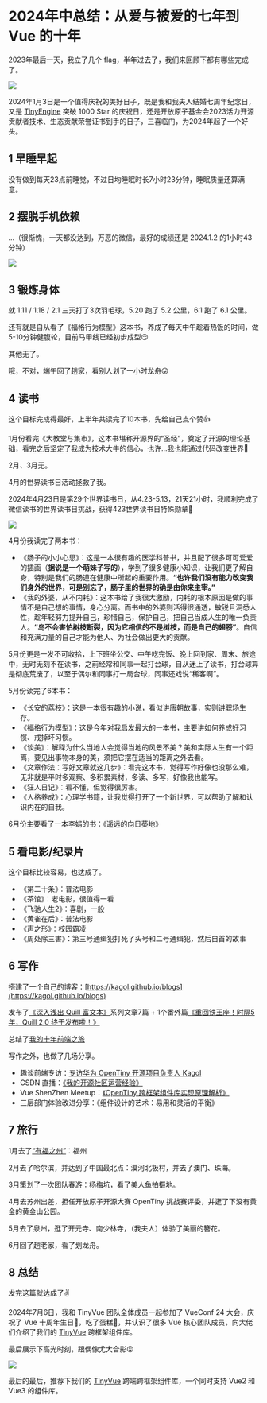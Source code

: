 # 2024年中总结：从爱与被爱的七年到 Vue 的十年

2023年最后一天，我立了几个 flag，半年过去了，我们来回顾下都有哪些完成了。

![](/assets/summary-2024-mid-1.png)

2024年1月3日是一个值得庆祝的美好日子，既是我和我夫人结婚七周年纪念日，又是 [TinyEngine](https://github.com/opentiny/tiny-engine) 突破 1000 Star 的庆祝日，还是开放原子基金会2023活力开源贡献者技术、生态贡献荣誉证书到手的日子，三喜临门，为2024年起了一个好头。

## 1 早睡早起

没有做到每天23点前睡觉，不过日均睡眠时长7小时23分钟，睡眠质量还算满意。

## 2 摆脱手机依赖

...（很惭愧，一天都没达到，万恶的微信，最好的成绩还是 2024.1.2 的1小时43分钟）

![](/assets/summary-2024-mid-2.png)

## 3 锻炼身体

就 1.11 / 1.18 / 2.1 三天打了3次羽毛球，5.20 跑了 5.2 公里，6.1 跑了 6.1 公里。

还有就是自从看了《福格行为模型》这本书，养成了每天中午趁着热饭的时间，做5-10分钟健腹轮，目前马甲线已经初步成型😏

其他无了。

哦，不对，端午回了趟家，看别人划了一小时龙舟😜

## 4 读书

这个目标完成得最好，上半年共读完了10本书，先给自己点个赞👍

1月份看完《大教堂与集市》，这本书堪称开源界的“圣经”，奠定了开源的理论基础，看完之后坚定了我成为技术大牛的信心，也许...我也能通过代码改变世界🤔

2月、3月无。

4月的世界读书日活动拯救了我。

2024年4月23日是第29个世界读书日，从4.23-5.13，21天21小时，我顺利完成了微信读书的世界读书日挑战，获得423世界读书日特殊勋章🎉

![](/assets/summary-2024-mid-3.png)

4月份我读完了两本书：
- 《肠子的小小心思》：这是一本很有趣的医学科普书，并且配了很多可可爱爱的插画（**据说是一个萌妹子写的**），学到了很多健康小知识，让我们更了解自身，特别是我们的肠道在健康中所起的重要作用。**“也许我们没有能力改变我们身外的世界，可是别忘了，肠子里的世界的确是由你来主宰。”**
- 《我的外婆，从不内耗》：这本书给了我很大激励，内耗的根本原因是做的事情不是自己想的事情，身心分离。而书中的外婆则活得很通透，敏锐且洞悉人性，趁年轻努力提升自己，珍惜自己，保护自己，把自己当成人生的唯一负责人。**“鸟不会害怕树枝断裂，因为它相信的不是树枝，而是自己的翅膀”**。自信和充满力量的自己才能为他人、为社会做出更大的贡献。

5月份更是一发不可收拾，上下班坐公交、中午吃完饭、晚上回到家、周末、旅途中，无时无刻不在读书，之前经常和同事一起打台球，自从迷上了读书，打台球算是彻底荒废了，以至于偶尔和同事打一局台球，同事还戏说“稀客啊”。

5月份读完了6本书：
- 《长安的荔枝》：这是一本很有趣的小说，看似讲唐朝故事，实则讲职场生存。
- 《福格行为模型》：这是今年对我启发最大的一本书，主要讲如何养成好习惯、戒掉坏习惯。
- 《谈美》：解释为什么当地人会觉得当地的风景不美？美和实际人生有一个距离，要见出事物本身的美，须把它摆在适当的距离之外去看。
- 《文章作法：写好文章就这几步》：看完这本书，觉得写作好像也没那么难，无非就是平时多观察、多积累素材，多读、多写，好像我也能写。
- 《狂人日记》：看不懂，但觉得很厉害。
- 《人格养成》：心理学书籍，让我觉得打开了一个新世界，可以帮助了解和认识内在的自我。

6月份主要看了一本李娟的书：《遥远的向日葵地》

## 5 看电影/纪录片

这个目标比较容易，也达成了。

- 《第二十条》：普法电影
- 《茶馆》：老电影，很值得一看
- 《飞驰人生2》：喜剧，一般
- 《黄雀在后》：普法电影
- 《声之形》：校园霸凌
- 《周处除三害》：第三号通缉犯打死了头号和二号通缉犯，然后自首的故事

## 6 写作

搭建了一个自己的博客：[https://kagol.github.io/blogs](https://kagol.github.io/blogs)

发布了[《深入浅出 Quill 富文本》](https://juejin.cn/column/7325707131678769152)系列文章7篇 + 1个番外篇[《重回铁王座！时隔5年，Quill 2.0 终于发布啦！》](https://juejin.cn/post/7361284455535755299)

总结了[我的十年前端之旅](https://juejin.cn/post/7361700765763780643)

写作之外，也做了几场分享。

- 趣谈前端专访：[专访华为 OpenTiny 开源项目负责人 Kagol](https://mp.weixin.qq.com/s/FzcRjKclvZQ9V-xBSUMtmg)
- CSDN 直播：[《我的开源社区运营经验》](https://live.csdn.net/room/CSDNedu/gmu0WSvx/)
- Vue ShenZhen Meetup：[《OpenTiny 跨框架组件库实现原理解析》](https://www.bilibili.com/video/BV1Ys421T7Ns)
- 三层部门体验改进分享：《组件设计的艺术：易用和灵活的平衡》

## 7 旅行

1月去了[“有福之州”](https://mp.weixin.qq.com/s/FZW-TCUhCsqIUiE8Pr4VUg)：福州

2月去了哈尔滨，并达到了中国最北点：漠河北极村，并去了澳门、珠海。

3月策划了一次团队春游：杨梅坑，看了美人鱼拍摄地。

4月去苏州出差，担任开放原子开源大赛 OpenTiny 挑战赛评委，并逛了下没有黄金的黄金山公园。

5月去了泉州，逛了开元寺、南少林寺，（我夫人）体验了美丽的簪花。

6月回了趟老家，看了划龙舟。

## 8 总结

发完这篇就达成了✌️

2024年7月6日，我和 TinyVue 团队全体成员一起参加了 VueConf 24 大会，庆祝了 Vue 十周年生日🎉，吃了蛋糕🎂，并认识了很多 Vue 核心团队成员，向大佬们介绍了我们的 [TinyVue](https://github.com/opentiny/tiny-vue) 跨框架组件库。

最后展示下高光时刻，跟偶像尤大合影😛

![](/assets/summary-2024-mid-4.png)

最后的最后，推荐下我们的 [TinyVue](https://github.com/opentiny/tiny-vue) 跨端跨框架组件库，一个同时支持 Vue2 和 Vue3 的组件库。

<EditInfo time="2024-07-12 23:33" title="18937展现 · 853阅读 · 13点赞 · 3评论 · 6收藏" />
